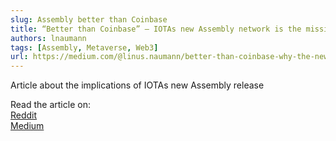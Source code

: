 ```yaml
---
slug: Assembly better than Coinbase
title: “Better than Coinbase” – IOTAs new Assembly network is the missing piece for Metaverse and Web3
authors: lnaumann
tags: [Assembly, Metaverse, Web3]
url: https://medium.com/@linus.naumann/better-than-coinbase-why-the-new-iota-assembly-network-is-the-missing-piece-for-iota-based-f503420cc990
---
```


Article about the implications of IOTAs new Assembly release

Read the article on:  
[Reddit](https://www.reddit.com/r/Assembly_net/comments/r8n5at/better_than_coinbase_iotas_new_assembly_network/)  
[Medium](https://medium.com/@linus.naumann/better-than-coinbase-why-the-new-iota-assembly-network-is-the-missing-piece-for-iota-based-f503420cc990)

